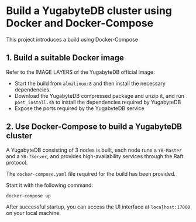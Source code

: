 # Build a YugabyteDB cluster using Docker and Docker-Compose

This project introduces a build using Docker-Compose

## 1. Build a suitable Docker image

Refer to the IMAGE LAYERS of the YugabyteDB official image:
- Start the build from `almalinux:8` and then install the necessary dependencies.
- Download the YugabyteDB compressed package and unzip it, and run `post_install.sh` to install the dependencies required by YugabyteDB
- Expose the ports required by the YugabyteDB service


## 2. Use Docker-Compose to build a YugabyteDB cluster
A YugabyteDB consisting of 3 nodes is built, each node runs a `YB-Master` and a `YB-TServer`, and provides high-availability services through the Raft protocol.

The `docker-compose.yaml` file required for the build has been provided.

Start it with the following command:
``` bash
docker-compose up
```

After successful startup, you can access the UI interface at `localhost:17000` on your local machine.